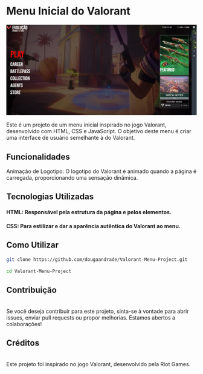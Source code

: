 # Menu Inicial do Valorant

![preview](preview.png)

Este é um projeto de um menu inicial inspirado no jogo Valorant, desenvolvido com HTML, CSS e JavaScript. O objetivo deste menu é criar uma interface de usuário semelhante à do Valorant.

## Funcionalidades
Animação de Logotipo: O logotipo do Valorant é animado quando a página é carregada, proporcionando uma sensação dinâmica.

## Tecnologias Utilizadas

#### HTML: Responsável pela estrutura da página e pelos elementos.

#### CSS: Para estilizar e dar a aparência autêntica do Valorant ao menu.

## Como Utilizar

```bash
git clone https://github.com/dougaandrade/Valorant-Menu-Project.git
````
```bash
cd Valorant-Menu-Project
```
## Contribuição
<br>
Se você deseja contribuir para este projeto, sinta-se à vontade para abrir issues, enviar pull requests ou propor melhorias. Estamos abertos a colaborações!

## Créditos
<br>
Este projeto foi inspirado no jogo Valorant, desenvolvido pela Riot Games.
